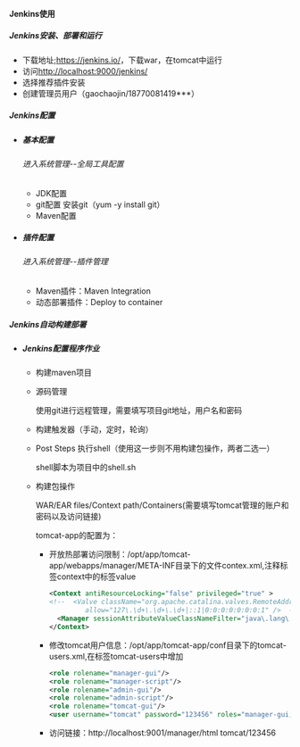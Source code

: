 #### Jenkins使用

##### Jenkins安装、部署和运行

- 下载地址;<https://jenkins.io/>，下载war，在tomcat中运行
- 访问<http://localhost:9000/jenkins/>
- 选择推荐插件安装
- 创建管理员用户（gaochaojin/18770081419***）

##### Jenkins配置

- ##### 基本配置

  ###### 进入系统管理--全局工具配置

  - JDK配置
  - git配置  安装git（yum -y install git）
  - Maven配置

- ##### 插件配置

  ###### 进入系统管理--插件管理

  - Maven插件：Maven Integration
  - 动态部署插件：Deploy to container

##### Jenkins自动构建部署

- ##### Jenkins配置程序作业

  - 构建maven项目

  - 源码管理

    使用git进行远程管理，需要填写项目git地址，用户名和密码

  - 构建触发器（手动，定时，轮询）

  - Post Steps 执行shell（使用这一步则不用构建包操作，两者二选一）

    shell脚本为项目中的shell.sh

  - 构建包操作

    WAR/EAR files/Context path/Containers(需要填写tomcat管理的账户和密码以及访问链接)

    tomcat-app的配置为：

    - 开放热部署访问限制：/opt/app/tomcat-app/webapps/manager/META-INF目录下的文件contex.xml,注释标签context中的标签value

      ```xml
      <Context antiResourceLocking="false" privileged="true" >
      <!--  <Valve className="org.apache.catalina.valves.RemoteAddrValve"
               allow="127\.\d+\.\d+\.\d+|::1|0:0:0:0:0:0:0:1" />  -->
        <Manager sessionAttributeValueClassNameFilter="java\.lang\.(?:Boolean|Integer|Long|Number|String)|org\.apache\.catalina\.filters\.CsrfPreventionFilter\$LruCache(?:\$1)?|java\.util\.(?:Linked)?HashMap"/>
      </Context>
      ```

    - 修改tomcat用户信息：/opt/app/tomcat-app/conf目录下的tomcat-users.xml,在标签tomcat-users中增加

      ```xml
      <role rolename="manager-gui"/>
      <role rolename="manager-script"/>
      <role rolename="admin-gui"/>
      <role rolename="admin-script"/>
      <role rolename="tomcat-gui"/>
      <user username="tomcat" password="123456" roles="manager-gui,manager-script,admin-gui,admin-script,tomcat"/>
      ```

    - 访问链接：http://localhost:9001/manager/html   tomcat/123456
